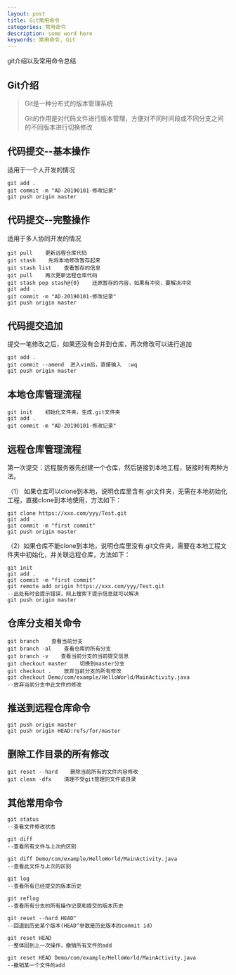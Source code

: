 ```yaml
---
layout: post
title: Git常用命令
categories: 常用命令
description: some word here
keywords: 常用命令, Git
---
```


git介绍以及常用命令总结

## Git介绍

> Git是一种分布式的版本管理系统
>
> Git的作用是对代码文件进行版本管理，方便对不同时间段或不同分支之间的不同版本进行切换修改

## 代码提交--基本操作

适用于一个人开发的情况

```
git add .
git commit -m "AD-20190101-修改记录"
git push origin master
```

## 代码提交--完整操作

适用于多人协同开发的情况

```
git pull    更新远程仓库代码
git stash    先将本地修改暂存起来
git stash list    查看暂存的信息	
git pull    再次更新远程仓库代码
git stash pop stash@{0}    还原暂存的内容，如果有冲突，要解决冲突
git add .
git commit -m "AD-20190101-修改记录"
git push origin master
```

## 代码提交追加

提交一笔修改之后，如果还没有合并到仓库，再次修改可以进行追加

```
git add .
git commit --amend  进入vim后，直接输入  :wq
git push origin master
```

## 本地仓库管理流程

```
git init    初始化文件夹，生成.git文件夹
git add .
git commit -m "AD-20190101-修改记录"
```

## 远程仓库管理流程

第一次提交：远程服务器先创建一个仓库，然后链接到本地工程，链接时有两种方法。

（1） 如果仓库可以clone到本地，说明仓库里含有.git文件夹，无需在本地初始化工程，直接clone到本地使用，方法如下：

```
git clone https://xxx.com/yyy/Test.git
git add .
git commit -m "first commit"
git push origin master
```

（2）如果仓库不能clone到本地，说明仓库里没有.git文件夹，需要在本地工程文件夹中初始化，并关联远程仓库，方法如下：

```
git init
git add .
git commit -m "first commit"
git remote add origin https://xxx.com/yyy/Test.git
--此处有时会提示错误，网上搜索下提示信息就可以解决
git push origin master
```

## 仓库分支相关命令

```
git branch    查看当前分支
git branch -al    查看仓库的所有分支
git branch -v    查看当前分支的当前提交信息
git checkout master    切换到master分支
git checkout .    放弃当前分支的所有修改
git checkout Demo/com/example/HelloWorld/MainActivity.java
--放弃当前分支中此文件的修改
```

## 推送到远程仓库命令

```
git push origin master
git push origin HEAD:refs/for/master
```

## 删除工作目录的所有修改

```
git reset --hard    删除当前所有的文件内容修改
git clean -dfx    清理不受git管理的文件或目录
```

## 其他常用命令

```
git status
--查看文件修改状态

git diff
--查看所有文件与上次的区别

git diff Demo/com/example/HelloWorld/MainActivity.java
--查看此文件与上次的区别

git log
--查看所有已经提交的版本历史

git reflog
--查看所有分支的所有操作记录和提交的版本历史

git reset --hard HEAD^    
--回退到历史某个版本(HEAD^参数是历史版本的commit id)

git reset HEAD
--整体回到上一次操作，撤销所有文件的add

git reset HEAD Demo/com/example/HelloWorld/MainActivity.java
--撤销某一个文件的add
```

